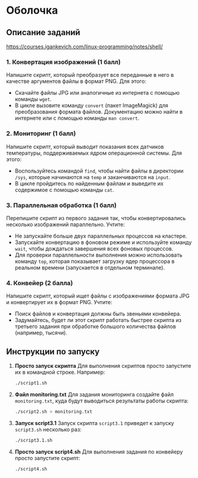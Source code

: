 # Оболочка

## Описание заданий
https://courses.igankevich.com/linux-programming/notes/shell/
### 1. Конвертация изображений (1 балл)
Напишите скрипт, который преобразует все переданные в него в качестве аргументов файлы в формат PNG. Для этого:
- Скачайте файлы JPG или аналогичные из интернета с помощью команды `wget`.
- В цикле вызовите команду `convert` (пакет ImageMagick) для преобразования формата файлов. Документацию можно найти в интернете или с помощью команды `man convert`.

### 2. Мониторинг (1 балл)
Напишите скрипт, который выводит показания всех датчиков температуры, поддерживаемых ядром операционной системы. Для этого:
- Воспользуйтесь командой `find`, чтобы найти файлы в директории `/sys`, которые начинаются на `temp` и заканчиваются на `input`.
- В цикле пройдитесь по найденным файлам и выведите их содержимое с помощью команды `cat`.

### 3. Параллельная обработка (1 балл)
Перепишите скрипт из первого задания так, чтобы конвертировались несколько изображений параллельно. Учтите:
- Не запускайте больше двух параллельных процессов на кластере.
- Запускайте конвертацию в фоновом режиме и используйте команду `wait`, чтобы дождаться завершения всех фоновых процессов.
- Для проверки параллельности выполнения можно использовать команду `top`, которая показывает загрузку ядер процессора в реальном времени (запускается в отдельном терминале).

### 4. Конвейер (2 балла)
Напишите скрипт, который ищет файлы с изображениями формата JPG и конвертирует их в формат PNG. Учтите:
- Поиск файлов и конвертация должны быть звеньями конвейера.
- Задумайтесь, будет ли этот скрипт работать быстрее скрипта из третьего задания при обработке большого количества файлов (например, тысячи).

## Инструкции по запуску

1. **Просто запуск скрипта**
   Для выполнения скриптов просто запустите их в командной строке. Например:
   ```sh
   ./script1.sh
   ```

2. **Файл monitoring.txt**
   Для задания мониторинга создайте файл `monitoring.txt`, куда будут выводиться результаты работы скрипта:
   ```sh
   ./script2.sh > monitoring.txt
   ```

3. **Запуск script3.1**
   Запуск скрипта `script3.1` приведет к запуску `script3.sh` несколько раз:
   ```sh
   ./script3.1.sh
   ```

4. **Просто запуск script4.sh**
   Для выполнения задания по конвейеру просто запустите скрипт:
   ```sh
   ./script4.sh
   ```